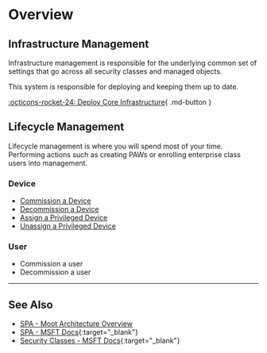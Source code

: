 # Overview

## Infrastructure Management

Infrastructure management is responsible for the underlying common set of settings that go across all security classes and managed objects.

This system is responsible for deploying and keeping them up to date.

[:octicons-rocket-24: Deploy Core Infrastructure](Deploy-Core-Infrastructure/){ .md-button }

## Lifecycle Management

Lifecycle management is where you will spend most of your time. Performing actions such as creating PAWs or enrolling enterprise class users into management.

### Device

- [Commission a Device](/Getting-Started/Usage-Guide/Lifecycle-Management/Device/0-Commission/)
- [Decommission a Device](/Getting-Started/Usage-Guide/Lifecycle-Management/Device/1-Decommission/)
- [Assign a Privileged Device](/Getting-Started/Usage-Guide/Lifecycle-Management/Device/2-Assign/)
- [Unassign a Privileged Device](/Getting-Started/Usage-Guide/Lifecycle-Management/Device/3-Unassign/)

### User

- Commission a user
- Decommission a user

---

## See Also

- [SPA - Moot Architecture Overview](/Reference/Architecture/Securing-Privileged-Access/)
- [SPA - MSFT Docs](https://aka.ms/spa){:target="_blank"}
- [Security Classes - MSFT Docs](https://learn.microsoft.com/en-us/security/privileged-access-workstations/privileged-access-security-levels){:target="_blank"}
